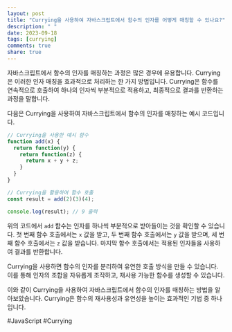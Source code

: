 ```yaml
---
layout: post
title: "Currying을 사용하여 자바스크립트에서 함수의 인자를 어떻게 매칭할 수 있나요?"
description: " "
date: 2023-09-18
tags: [currying]
comments: true
share: true
---
```


자바스크립트에서 함수의 인자를 매칭하는 과정은 많은 경우에 유용합니다. Currying은 이러한 인자 매칭을 효과적으로 처리하는 한 가지 방법입니다. Currying은 함수를 연속적으로 호출하여 하나의 인자씩 부분적으로 적용하고, 최종적으로 결과를 반환하는 과정을 말합니다.

다음은 Currying을 사용하여 자바스크립트에서 함수의 인자를 매칭하는 예시 코드입니다.

```javascript
// Currying을 사용한 예시 함수
function add(x) {
  return function(y) {
    return function(z) {
      return x + y + z;
    }
  }
}

// Currying을 활용하여 함수 호출
const result = add(2)(3)(4);

console.log(result); // 9 출력
```

위의 코드에서 `add` 함수는 인자를 하나씩 부분적으로 받아들이는 것을 확인할 수 있습니다. 첫 번째 함수 호출에서는 `x` 값을 받고, 두 번째 함수 호출에서는 `y` 값을 받으며, 세 번째 함수 호출에서는 `z` 값을 받습니다. 마지막 함수 호출에서는 적용된 인자들을 사용하여 결과를 반환합니다.

Currying을 사용하면 함수의 인자를 분리하여 유연한 호출 방식을 만들 수 있습니다. 이를 통해 인자의 조합을 자유롭게 조작하고, 재사용 가능한 함수를 생성할 수 있습니다.

이와 같이 Currying을 사용하여 자바스크립트에서 함수의 인자를 매칭하는 방법을 알아보았습니다. Currying은 함수의 재사용성과 유연성을 높이는 효과적인 기법 중 하나입니다.

#JavaScript #Currying